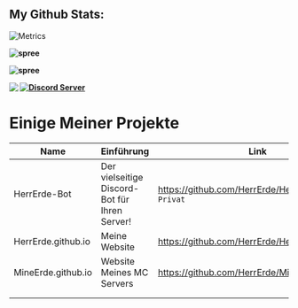 ## My Github Stats:

![Metrics](https://metrics.lecoq.io/HerrErde?template=classic&config.timezone=Europe%2FBerlin)

<b></summary>
<div>
<p align="left">
<img src="https://github-readme-stats.vercel.app/api/top-langs/?username=HerrErde&layout=compact&theme=blue-green" alt="spree" />
</p>
<p align="left">
<img src="https://github-readme-stats.vercel.app/api?username=HerrErde&show_icons=true&theme=blue-green" alt="spree" />
</p>
<div>
  
<img align="left" src="https://github-readme-streak-stats.herokuapp.com?user=HerrErde&theme=dark&hide_border=true&background=000000">
 

<a href="https://discord.com/invite/YxxMy7H">
  <img align="up" src="https://discordapp.com/api/guilds/558018484995489822/embed.png?style=banner4" title="Discord Server"/>
</a>



# Einige Meiner Projekte
| Name | Einführung | Link |
|------|------|-----------|
| HerrErde-Bot | Der vielseitige Discord-Bot für Ihren Server! | https://github.com/HerrErde/HerrErde-Bot `Privat` |
|HerrErde.github.io | Meine Website | https://github.com/HerrErde/HerrErde.github.io |
|MineErde.github.io | Website Meines MC Servers  | https://github.com/HerrErde/MineErde.github.io |
|                   |                            |                             |
|                   |                            |                             |

